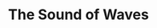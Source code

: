 ---
layout: archive_film
permalink: ua/archive/2021/extra-short/the-sound-of-waves

title: The Sound of Waves
director: Victor Claramunt
country: Іспанія
description: "Відчувати море можуть не тільки ті, хто виходять в нього. Кожен може мати море всередині."
category: extra-short
image_folder: images/films/archive/2021/extra-short/the-sound-of-waves
is_winner: false
submission_year: 2021
lang: ua
---